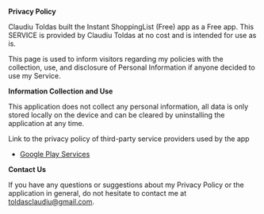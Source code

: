 **Privacy Policy**

Claudiu Toldas built the Instant ShoppingList (Free) app as a Free app. This SERVICE is provided by Claudiu Toldas at no cost and is intended for use as is.

This page is used to inform visitors regarding my policies with the collection, use, and disclosure of Personal Information if anyone decided to use my Service.



**Information Collection and Use**

This application does not collect any personal information, all data is only stored locally on the device and can be cleared by uninstalling the application at any time.

Link to the privacy policy of third-party service providers used by the app

*   [Google Play Services](https://www.google.com/policies/privacy/)



**Contact Us**

If you have any questions or suggestions about my Privacy Policy or the application in general, do not hesitate to contact me at toldasclaudiu@gmail.com.
